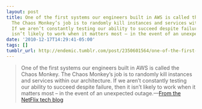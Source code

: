 ```yaml
---
layout: post
title: One of the first systems our engineers built in AWS is called the Chaos Monkey.
  The Chaos Monkey’s job is to randomly kill instances and services within our architecture.
  If we aren’t constantly testing our ability to succeed despite failure, then it
  isn’t likely to work when it matters most – in the event of an unexpected outage.
date: '2010-12-17T14:29:41-05:00'
tags: []
tumblr_url: http://endemic.tumblr.com/post/2350601564/one-of-the-first-systems-our-engineers-built-in
---
```

> One of the first systems our engineers built in AWS is called the Chaos Monkey. The Chaos Monkey’s job is to randomly kill instances and services within our architecture. If we aren’t constantly testing our ability to succeed despite failure, then it isn’t likely to work when it matters most – in the event of an unexpected outage.—[From the NetFlix tech blog](http://techblog.netflix.com/2010/12/5-lessons-weve-learned-using-aws.html)
